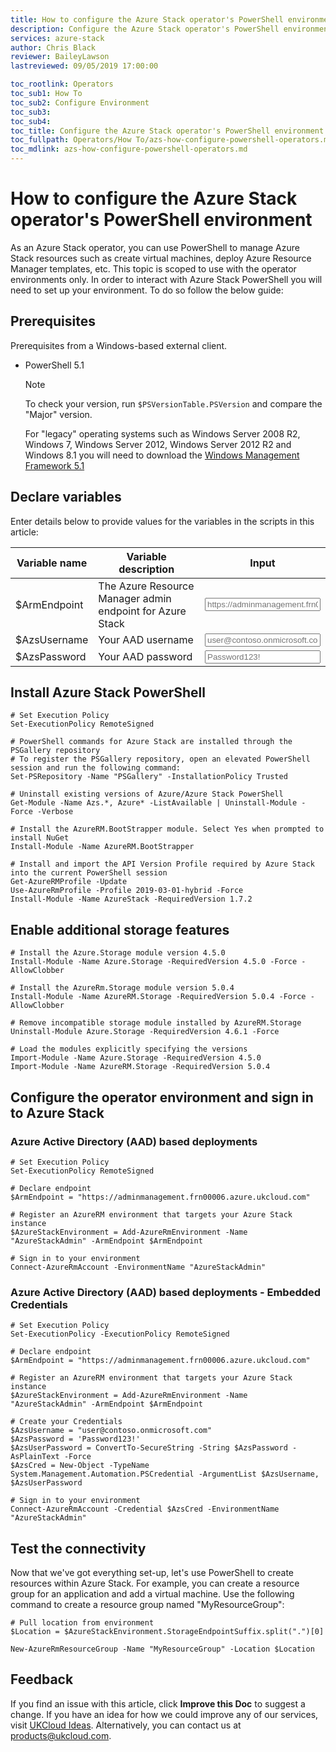 ```yaml
---
title: How to configure the Azure Stack operator's PowerShell environment | Based on Microsoft Docs | UKCloud Ltd
description: Configure the Azure Stack operator's PowerShell environment
services: azure-stack
author: Chris Black
reviewer: BaileyLawson
lastreviewed: 09/05/2019 17:00:00

toc_rootlink: Operators
toc_sub1: How To
toc_sub2: Configure Environment
toc_sub3:
toc_sub4:
toc_title: Configure the Azure Stack operator's PowerShell environment
toc_fullpath: Operators/How To/azs-how-configure-powershell-operators.md
toc_mdlink: azs-how-configure-powershell-operators.md
---
```


# How to configure the Azure Stack operator's PowerShell environment

As an Azure Stack operator, you can use PowerShell to manage Azure Stack resources such as create virtual machines, deploy Azure Resource Manager templates, etc. This topic is scoped to use with the operator environments only. In order to interact with Azure Stack PowerShell you will need to set up your environment. To do so follow the below guide:

## Prerequisites

Prerequisites from a Windows-based external client.

- PowerShell 5.1

  > [!NOTE]
  > To check your version, run `$PSVersionTable.PSVersion` and compare the "Major" version.
  >
  > For "legacy" operating systems such as Windows Server 2008 R2, Windows 7, Windows Server 2012, Windows Server 2012 R2 and Windows 8.1 you will need to download the [Windows Management Framework 5.1](https://docs.microsoft.com/en-us/powershell/wmf/5.1/install-configure)

## Declare variables

Enter details below to provide values for the variables in the scripts in this article:

| Variable name  | Variable description                                      | Input            |
|----------------|-----------------------------------------------------------|------------------|
| \$ArmEndpoint   | The Azure Resource Manager admin endpoint for Azure Stack | <form oninput="result.value=armendpoint.value;result2.value=armendpoint.value" id="armendpoint" style="display: inline;"><input type="text" id="armendpoint" name="armendpoint" style="display: inline;" placeholder="https://adminmanagement.frn00006.azure.ukcloud.com"/></form> |
| \$AzsUsername  | Your AAD username                                         | <form oninput="result.value=username.value" id="username" style="display: inline;"><input type="text" id="username" name="username" style="display: inline;" placeholder="user@contoso.onmicrosoft.com"/></form> |
| \$AzsPassword  | Your AAD password                                         | <form oninput="result.value=password.value" id="password" style="display: inline;"><input type="text" id="password" name="password" style="display: inline;" placeholder="Password123!"/></form> |

## Install Azure Stack PowerShell

<pre><code class="language-PowerShell"># Set Execution Policy
Set-ExecutionPolicy RemoteSigned
  
# PowerShell commands for Azure Stack are installed through the PSGallery repository
# To register the PSGallery repository, open an elevated PowerShell session and run the following command:
Set-PSRepository -Name "PSGallery" -InstallationPolicy Trusted
  
# Uninstall existing versions of Azure/Azure Stack PowerShell
Get-Module -Name Azs.*, Azure* -ListAvailable | Uninstall-Module -Force -Verbose
  
# Install the AzureRM.BootStrapper module. Select Yes when prompted to install NuGet
Install-Module -Name AzureRM.BootStrapper

# Install and import the API Version Profile required by Azure Stack into the current PowerShell session
Get-AzureRMProfile -Update
Use-AzureRmProfile -Profile 2019-03-01-hybrid -Force
Install-Module -Name AzureStack -RequiredVersion 1.7.2
</code></pre>

## Enable additional storage features

<pre><code class="language-PowerShell"># Install the Azure.Storage module version 4.5.0
Install-Module -Name Azure.Storage -RequiredVersion 4.5.0 -Force -AllowClobber

# Install the AzureRm.Storage module version 5.0.4
Install-Module -Name AzureRM.Storage -RequiredVersion 5.0.4 -Force -AllowClobber

# Remove incompatible storage module installed by AzureRM.Storage
Uninstall-Module Azure.Storage -RequiredVersion 4.6.1 -Force

# Load the modules explicitly specifying the versions
Import-Module -Name Azure.Storage -RequiredVersion 4.5.0
Import-Module -Name AzureRM.Storage -RequiredVersion 5.0.4
</code></pre>

## Configure the operator environment and sign in to Azure Stack

### Azure Active Directory (AAD) based deployments

<pre><code class="language-PowerShell"># Set Execution Policy
Set-ExecutionPolicy RemoteSigned

# Declare endpoint
$ArmEndpoint = "<output form="armendpoint" name="result" style="display: inline;">https://adminmanagement.frn00006.azure.ukcloud.com</output>"

# Register an AzureRM environment that targets your Azure Stack instance
$AzureStackEnvironment = Add-AzureRmEnvironment -Name "AzureStackAdmin" -ArmEndpoint $ArmEndpoint

# Sign in to your environment
Connect-AzureRmAccount -EnvironmentName "AzureStackAdmin"
</code></pre>

### Azure Active Directory (AAD) based deployments - Embedded Credentials

<pre><code class="language-PowerShell"># Set Execution Policy
Set-ExecutionPolicy -ExecutionPolicy RemoteSigned

# Declare endpoint
$ArmEndpoint = "<output form="armendpoint" name="result2" style="display: inline;">https://adminmanagement.frn00006.azure.ukcloud.com</output>"

# Register an AzureRM environment that targets your Azure Stack instance
$AzureStackEnvironment = Add-AzureRmEnvironment -Name "AzureStackAdmin" -ArmEndpoint $ArmEndpoint

# Create your Credentials
$AzsUsername = "<output form="username" name="result" style="display: inline;">user@contoso.onmicrosoft.com</output>"
$AzsPassword = '<output form="password" name="result" style="display: inline;">Password123!</output>'
$AzsUserPassword = ConvertTo-SecureString -String $AzsPassword -AsPlainText -Force
$AzsCred = New-Object -TypeName System.Management.Automation.PSCredential -ArgumentList $AzsUsername, $AzsUserPassword

# Sign in to your environment
Connect-AzureRmAccount -Credential $AzsCred -EnvironmentName "AzureStackAdmin"
</code></pre>

## Test the connectivity

Now that we've got everything set-up, let's use PowerShell to create resources within Azure Stack. For example, you can create a resource group for an application and add a virtual machine. Use the following command to create a resource group named "MyResourceGroup":

<pre><code class="language-PowerShell"># Pull location from environment
$Location = $AzureStackEnvironment.StorageEndpointSuffix.split(".")[0]

New-AzureRmResourceGroup -Name "MyResourceGroup" -Location $Location
</code></pre>

## Feedback

If you find an issue with this article, click **Improve this Doc** to suggest a change. If you have an idea for how we could improve any of our services, visit [UKCloud Ideas](https://ideas.ukcloud.com). Alternatively, you can contact us at <products@ukcloud.com>.
